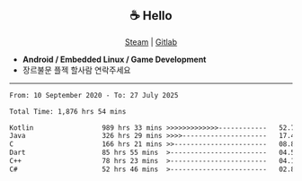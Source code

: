 <h2 align="center"> ☕ Hello </h2>

<p align="center">
  <a href="https://steamcommunity.com/id/Niforances/">Steam</a> |
  <a href="https://gitlab.com/niforances">Gitlab</a>
</p>

 - **Android / Embedded Linux / Game Development**
 - 장르불문 플젝 할사람 연락주세요

------

<!--START_SECTION:waka-->

```txt
From: 10 September 2020 - To: 27 July 2025

Total Time: 1,876 hrs 54 mins

Kotlin                 989 hrs 33 mins >>>>>>>>>>>>>------------   52.72 %
Java                   326 hrs 29 mins >>>>---------------------   17.40 %
C                      166 hrs 21 mins >>-----------------------   08.86 %
Dart                   85 hrs 55 mins  >------------------------   04.58 %
C++                    78 hrs 23 mins  >------------------------   04.18 %
C#                     52 hrs 46 mins  >------------------------   02.81 %
```

<!--END_SECTION:waka-->
